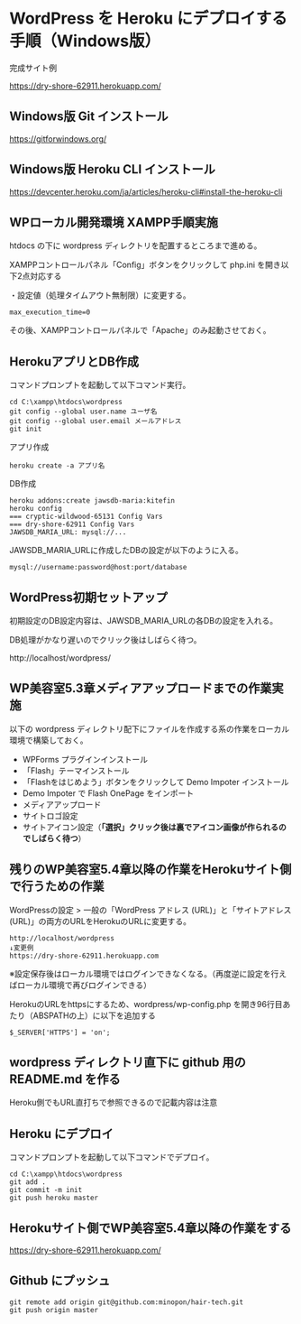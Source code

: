 # WordPress を Heroku にデプロイする手順（Windows版）

完成サイト例

https://dry-shore-62911.herokuapp.com/

## Windows版 Git インストール

https://gitforwindows.org/

## Windows版 Heroku CLI インストール

https://devcenter.heroku.com/ja/articles/heroku-cli#install-the-heroku-cli

## WPローカル開発環境 XAMPP手順実施

htdocs の下に wordpress ディレクトリを配置するところまで進める。

XAMPPコントロールパネル「Config」ボタンをクリックして php.ini を開き以下2点対応する

・設定値（処理タイムアウト無制限）に変更する。
```
max_execution_time=0
```

その後、XAMPPコントロールパネルで「Apache」のみ起動させておく。

## HerokuアプリとDB作成

コマンドプロンプトを起動して以下コマンド実行。
```
cd C:\xampp\htdocs\wordpress
git config --global user.name ユーザ名
git config --global user.email メールアドレス
git init
```
アプリ作成
```
heroku create -a アプリ名
```
DB作成
```
heroku addons:create jawsdb-maria:kitefin
heroku config
=== cryptic-wildwood-65131 Config Vars
=== dry-shore-62911 Config Vars
JAWSDB_MARIA_URL: mysql://...
```
JAWSDB_MARIA_URLに作成したDBの設定が以下のように入る。

`mysql://username:password@host:port/database`

## WordPress初期セットアップ

初期設定のDB設定内容は、JAWSDB_MARIA_URLの各DBの設定を入れる。

DB処理がかなり遅いのでクリック後はしばらく待つ。

http://localhost/wordpress/

## WP美容室5.3章メディアアップロードまでの作業実施

以下の wordpress ディレクトリ配下にファイルを作成する系の作業をローカル環境で構築しておく。

- WPForms プラグインインストール
- 「Flash」テーマインストール
- 「Flashをはじめよう」ボタンをクリックして Demo Impoter インストール
- Demo Impoter で Flash OnePage をインポート
- メディアアップロード
- サイトロゴ設定
- サイトアイコン設定（**「選択」クリック後は裏でアイコン画像が作られるのでしばらく待つ**）

## 残りのWP美容室5.4章以降の作業をHerokuサイト側で行うための作業

WordPressの設定 > 一般の「WordPress アドレス (URL)」と「サイトアドレス (URL)」の両方のURLをHerokuのURLに変更する。
```
http://localhost/wordpress
↓変更例
https://dry-shore-62911.herokuapp.com
```
※設定保存後はローカル環境ではログインできなくなる。（再度逆に設定を行えばローカル環境で再びログインできる）

HerokuのURLをhttpsにするため、wordpress/wp-config.php を開き96行目あたり（ABSPATHの上）に以下を追加する
```
$_SERVER['HTTPS'] = 'on'; 
```

## wordpress ディレクトリ直下に github 用の README.md を作る

Heroku側でもURL直打ちで参照できるので記載内容は注意

## Heroku にデプロイ

コマンドプロンプトを起動して以下コマンドでデプロイ。
```
cd C:\xampp\htdocs\wordpress
git add .
git commit -m init
git push heroku master
```

## Herokuサイト側でWP美容室5.4章以降の作業をする

https://dry-shore-62911.herokuapp.com/

## Github にプッシュ

```
git remote add origin git@github.com:minopon/hair-tech.git
git push origin master
```
